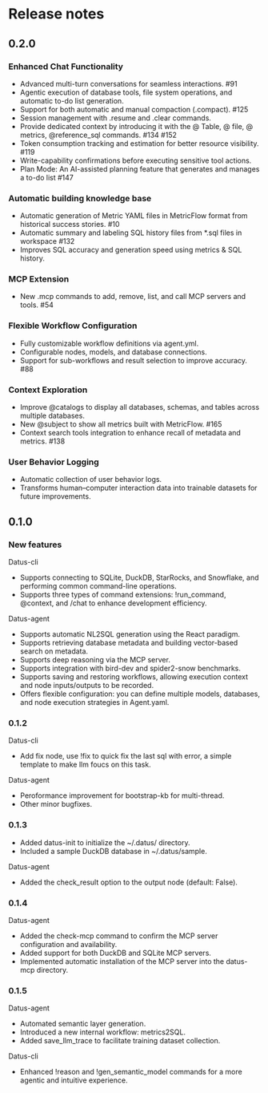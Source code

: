 # Release notes

## 0.2.0 
### Enhanced Chat Functionality
- Advanced multi-turn conversations for seamless interactions. #91
- Agentic execution of database tools, file system operations, and automatic to-do list generation.
- Support for both automatic and manual compaction (.compact). #125
- Session management with .resume and .clear commands.
- Provide dedicated context by introducing it with the @ Table, @ file, @ metrics, @reference_sql commands.  #134 #152
- Token consumption tracking and estimation for better resource visibility. #119
- Write-capability confirmations before executing sensitive tool actions.
- Plan Mode: An AI-assisted planning feature that generates and manages a to-do list  #147

### Automatic building knowledge base
- Automatic generation of Metric YAML files in MetricFlow format from historical success stories. #10
- Automatic summary and labeling SQL history files from *.sql files in workspace #132
- Improves SQL accuracy and generation speed using metrics & SQL history.

### MCP Extension
- New .mcp commands to add, remove, list, and call MCP servers and tools. #54
### Flexible Workflow Configuration
- Fully customizable workflow definitions via agent.yml.
- Configurable nodes, models, and database connections.
- Support for sub-workflows and result selection to improve accuracy. #88
### Context Exploration
- Improve @catalogs to display all databases, schemas, and tables across multiple databases.
- New @subject to show all metrics built with MetricFlow.  #165
- Context search tools integration to enhance recall of metadata and metrics.  #138
### User Behavior Logging
- Automatic collection of user behavior logs.
- Transforms human–computer interaction data into trainable datasets for future improvements.

## 0.1.0 

### New features

Datus-cli

* Supports connecting to SQLite, DuckDB, StarRocks, and Snowflake, and performing common command-line operations.
* Supports three types of command extensions: !run_command, @context, and /chat to enhance development efficiency.

Datus-agent

* Supports automatic NL2SQL generation using the React paradigm.
* Supports retrieving database metadata and building vector-based search on metadata.
* Supports deep reasoning via the MCP server.
* Supports integration with bird-dev and spider2-snow benchmarks.
* Supports saving and restoring workflows, allowing execution context and node inputs/outputs to be recorded.
* Offers flexible configuration: you can define multiple models, databases, and node execution strategies in Agent.yaml.


### 0.1.2

Datus-cli

* Add fix node, use !fix to quick fix the last sql with error, a simple template to make llm foucs on this task.

Datus-agent

* Peroformance improvement for bootstrap-kb for multi-thread.
* Other minor bugfixes.

### 0.1.3

* Added datus-init to initialize the ~/.datus/ directory.
* Included a sample DuckDB database in ~/.datus/sample.

Datus-agent

* Added the check_result option to the output node (default: False).

### 0.1.4
Datus-agent

* Added the check-mcp command to confirm the MCP server configuration and availability.
* Added support for both DuckDB and SQLite MCP servers.
* Implemented automatic installation of the MCP server into the datus-mcp directory.


### 0.1.5

Datus-agent
* Automated semantic layer generation.
* Introduced a new internal workflow: metrics2SQL.
* Added save_llm_trace to facilitate training dataset collection.

Datus-cli
* Enhanced !reason and !gen_semantic_model commands for a more agentic and intuitive experience.
